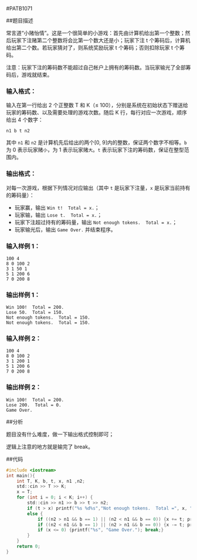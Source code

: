 #PATB1071

##题目描述

常言道“小赌怡情”。这是一个很简单的小游戏：首先由计算机给出第一个整数；然后玩家下注赌第二个整数将会比第一个数大还是小；玩家下注 t 个筹码后，计算机给出第二个数。若玩家猜对了，则系统奖励玩家 t 个筹码；否则扣除玩家 t 个筹码。

注意：玩家下注的筹码数不能超过自己帐户上拥有的筹码数。当玩家输光了全部筹码后，游戏就结束。

### 输入格式：

输入在第一行给出 2 个正整数 T 和 K（≤ 100），分别是系统在初始状态下赠送给玩家的筹码数、以及需要处理的游戏次数。随后 K 行，每行对应一次游戏，顺序给出 4 个数字：

```
n1 b t n2
```

其中 `n1` 和 `n2` 是计算机先后给出的两个[0, 9]内的整数，保证两个数字不相等。`b` 为 0 表示玩家赌`小`，为 1 表示玩家赌`大`。`t` 表示玩家下注的筹码数，保证在整型范围内。

### 输出格式：

对每一次游戏，根据下列情况对应输出（其中 `t` 是玩家下注量，`x` 是玩家当前持有的筹码量）：

- 玩家赢，输出 `Win t!  Total = x.`；
- 玩家输，输出 `Lose t.  Total = x.`；
- 玩家下注超过持有的筹码量，输出 `Not enough tokens.  Total = x.`；
- 玩家输光后，输出 `Game Over.` 并结束程序。

### 输入样例 1：

```in
100 4
8 0 100 2
3 1 50 1
5 1 200 6
7 0 200 8
```

### 输出样例 1：

```out
Win 100!  Total = 200.
Lose 50.  Total = 150.
Not enough tokens.  Total = 150.
Not enough tokens.  Total = 150.
```

### 输入样例 2：

```in
100 4
8 0 100 2
3 1 200 1
5 1 200 6
7 0 200 8
```

### 输出样例 2：

```out
Win 100!  Total = 200.
Lose 200.  Total = 0.
Game Over.
```

##分析

题目没有什么难度，做一下输出格式控制即可；

逻辑上注意的地方就是输完了 break。

##代码

```c
#include <iostream>
int main(){
    int T, K, b, t, x, n1 ,n2;
    std::cin >> T >> K;
    x = T;
    for (int i = 0; i < K; i++) {
        std::cin >> n1 >> b >> t >> n2;
        if (t > x) printf("%s %d%s","Not enough tokens.  Total =", x, ".\n");
        else {
            if ((n2 > n1 && b == 1) || (n2 < n1 && b == 0)) {x += t; printf("%s%d%s%d%s", "Win ", t, "!  Total = ", x, ".\n");}
            if ((n2 < n1 && b == 1) || (n2 > n1 && b == 0)) {x -= t; printf("%s%d%s%d%s", "Lose ", t, ".  Total = ", x, ".\n");}
            if (x <= 0) {printf("%s", "Game Over."); break;}
        }
    }
    return 0;
}
```

